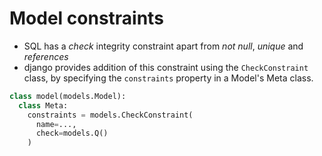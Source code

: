 # Model constraints
- SQL has a *check* integrity constraint apart from *not null*, *unique* and *references*
- django provides addition of this constraint using the `CheckConstraint` class, by specifying the `constraints` property in a Model's Meta class.
```python
class model(models.Model):
  class Meta:
    constraints = models.CheckConstraint(
      name=...,
      check=models.Q()
    )
```